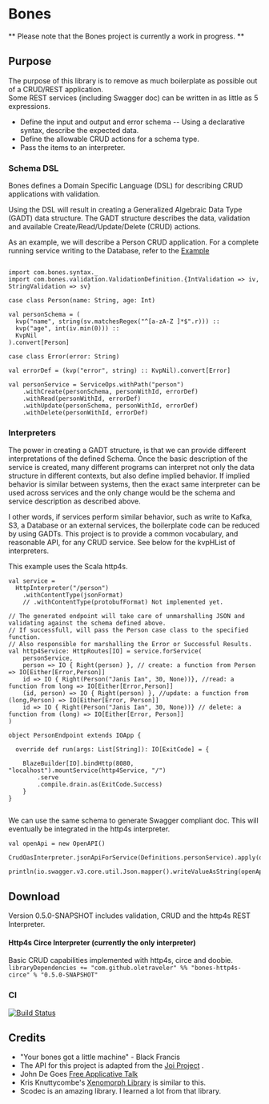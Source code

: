 # Bones

** Please note that the Bones project is currently a work in progress. **

## Purpose

The purpose of this library is to remove as much boilerplate as possible out of a CRUD/REST application.  
Some REST services (including Swagger doc) can be written in as little as 5 expressions.  
 * Define the input and output and error schema -- Using a declarative syntax, describe the expected data.
 * Define the allowable CRUD actions for a schema type. 
 * Pass the items to an interpreter.
 
 

### Schema DSL
Bones defines a Domain Specific Language (DSL) for describing CRUD applications with validation.

Using the DSL will result in creating a Generalized Algebraic Data Type (GADT) data structure.
The GADT structure describes the data, validation and available Create/Read/Update/Delete (CRUD) actions.
 
As an example, we will describe a Person CRUD application.  For a complete running service writing to the Database,
refer to the [Example](https://github.com/OleTraveler/bones/blob/master/examples/src/main/scala/com/bones/PersonEndpoint.scala
)

```$scala

import com.bones.syntax._
import com.bones.validation.ValidationDefinition.{IntValidation => iv, StringValidation => sv}

case class Person(name: String, age: Int)

val personSchema = (
  kvp("name", string(sv.matchesRegex("^[a-zA-Z ]*$".r))) ::
  kvp("age", int(iv.min(0))) ::
  KvpNil
).convert[Person]

case class Error(error: String)
  
val errorDef = (kvp("error", string) :: KvpNil).convert[Error]

val personService = ServiceOps.withPath("person")
    .withCreate(personSchema, personWithId, errorDef)
    .withRead(personWithId, errorDef)
    .withUpdate(personSchema, personWithId, errorDef)
    .withDelete(personWithId, errorDef)

```


### Interpreters

The power in creating a GADT structure, is that we can provide different interpretations of the defined Schema.
Once the basic description of the service is created, many different programs can interpret not only 
the data structure 
in different contexts, but also define implied behavior.  If implied behavior is similar between systems, then the exact
same interpreter can be used across services and the only change would be the schema and service description as described above.

I other words, if services perform similar behavior, 
such as write to Kafka, S3, a Database or an external services, the boilerplate code can be reduced by using GADTs.
This project is to provide a common vocabulary, and reasonable API, for any CRUD service.  See below for the kvpHList of interpreters.

This example uses the Scala http4s.

```$scala
val service =
  HttpInterpreter("/person")
    .withContentType(jsonFormat)
    // .withContentType(protobufFormat) Not implemented yet.

// The generated endpoint will take care of unmarshalling JSON and validating against the schema defined above.
// If successfull, will pass the Person case class to the specified function.
// Also responsible for marshalling the Error or Successful Results.
val http4Service: HttpRoutes[IO] = service.forService(
    personService,
    person => IO { Right(person) }, // create: a function from Person => IO[Either[Error,Person]] 
    id => IO { Right(Person("Janis Ian", 30, None))}, //read: a function from long => IO[Either[Error,Person]]
    (id, person) => IO { Right(person) }, //update: a function from (long,Person) => IO[Either[Error, Person]]
    id => IO { Right(Person("Janis Ian", 30, None))} // delete: a function from (long) => IO[Either[Error, Person]]
)

object PersonEndpoint extends IOApp {

  override def run(args: List[String]): IO[ExitCode] = {

    BlazeBuilder[IO].bindHttp(8080, "localhost").mountService(http4Service, "/")
        .serve
        .compile.drain.as(ExitCode.Success)
    }
}


```

We can use the same schema to generate Swagger compliant doc.  This will eventually be integrated in the
http4s interpreter.

```$scala
val openApi = new OpenAPI()

CrudOasInterpreter.jsonApiForService(Definitions.personService).apply(openApi)

println(io.swagger.v3.core.util.Json.mapper().writeValueAsString(openApi))
```
 


## Download

Version 0.5.0-SNAPSHOT includes validation, CRUD and the http4s REST Interpreter.


#### Http4s Circe Interpreter (currently the only interpreter)
Basic CRUD capabilities implemented with http4s, circe and doobie.
```libraryDependencies += "com.github.oletraveler" %% "bones-http4s-circe" % "0.5.0-SNAPSHOT"```

### CI
[![Build Status](https://travis-ci.org/OleTraveler/bones.svg?branch=master)](https://travis-ci.org/OleTraveler/bones)



## Credits

* "Your bones got a little machine" - Black Francis
* The API for this project is adapted from the [Joi Project](https://github.com/hapijs/joi) .
* John De Goes [Free Applicative Talk](https://www.youtube.com/watch?v=H28QqxO7Ihc)
* Kris Knuttycombe's [Xenomorph Library](https://github.com/nuttycom/xenomorph) is similar to this.
* Scodec is an amazing library.  I learned a lot from that library.







  

